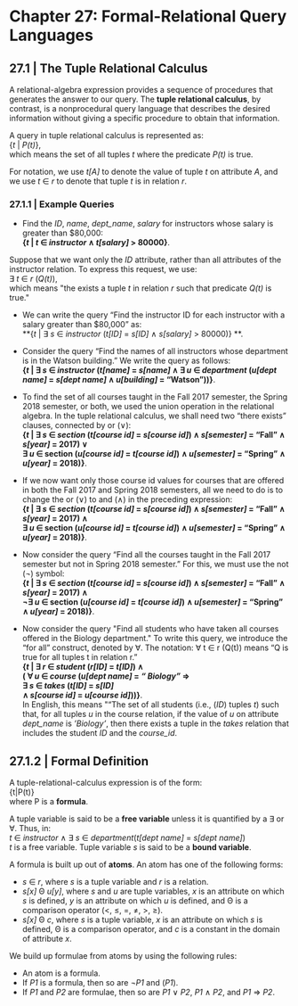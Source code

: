 # Chapter 27: Formal-Relational Query Languages

## 27.1 | The Tuple Relational Calculus
A relational-algebra expression provides a sequence of procedures
that generates the answer to our query. The **tuple relational calculus**, by contrast, is a
nonprocedural query language that describes the desired information without giving a specific procedure to obtain that information.

A query in tuple relational calculus is represented as: <br>
{_t_ | _P(t)_}, <br>
which means the set of all tuples _t_ where the predicate _P(t)_ is true.

For notation, we use _t[A]_ to denote the value of tuple _t_ on attribute _A_, and we use _t_ ∈ _r_ to
denote that tuple _t_ is in relation _r_.

### 27.1.1 | Example Queries
- Find the _ID_, _name_, _dept_name_, _salary_ for instructors whose salary is greater than $80,000: <br>
**{_t_ |  _t_ ∈ _instructor_ ∧ _t[salary]_ > 80000}**.

Suppose that we want only the _ID_ attribute, rather than all attributes of the instructor relation.
To express this request, we use: <br>
∃ _t_ ∈ _r_ (_Q(t)_), <br>
which means "the exists a tuple _t_ in relation _r_ such that predicate _Q(t)_ is true."

- We can write the query “Find the instructor ID for each instructor with a salary greater than $80,000” as: <br>
**{_t_ | ∃ _s_ ∈ _instructor_ (_t[ID]_ = _s[ID]_ ∧ _s[salary]_ > 80000)} **.

- Consider the query “Find the names of all instructors whose department is in the Watson building.” We write the query as follows:<br>
**{_t_ | ∃ _s_ ∈ _instructor_ (_t[name]_ = _s[name]_ ∧ ∃ _u_ ∈ _department_ (_u[dept name]_ = _s[dept name]_ ∧ _u[building]_ = “Watson”))}**.

- To find the set of all courses taught in the Fall 2017 semester, the Spring 2018
semester, or both, we used the union operation in the relational algebra. In the tuple
relational calculus, we shall need two “there exists” clauses, connected by or (∨): <br>
**{_t_ | ∃ _s_ ∈ _section_ (_t[course id]_ = _s[course id]_)
∧ _s[semester]_ = “Fall” ∧ _s[year]_ = 2017)
∨ <br>
∃ _u_ ∈ section (_u[course id]_ = _t[course id]_)
∧ _u[semester]_ = “Spring” ∧ _u[year]_ = 2018)}**.

- If we now want only those course id values for courses that are offered in both the
Fall 2017 and Spring 2018 semesters, all we need to do is to change the or (∨) to and
(∧) in the preceding expression: <br>
**{_t_ | ∃ _s_ ∈ _section_ (_t[course id]_ = _s[course id]_)
∧ _s[semester]_ = “Fall” ∧ _s[year]_ = 2017)
∧ <br>
∃ _u_ ∈ section (_u[course id]_ = _t[course id]_)
∧ _u[semester]_ = “Spring” ∧ _u[year]_ = 2018)}**.

- Now consider the query “Find all the courses taught in the Fall 2017 semester but
not in Spring 2018 semester.” For this, we must use the not (¬) symbol: <br>
**{_t_ | ∃ _s_ ∈ _section_ (_t[course id]_ = _s[course id]_)
∧ _s[semester]_ = “Fall” ∧ _s[year]_ = 2017)
∧ <br>
¬∃ _u_ ∈ section (_u[course id]_ = _t[course id]_)
∧ _u[semester]_ = “Spring” ∧ _u[year]_ = 2018)}**.

- Now consider the query "Find all students who have taken all courses offered in the
Biology department." To write this query, we introduce
the “for all” construct, denoted by ∀. The notation: ∀ t ∈ r (Q(t)) means “Q is true for all tuples t in relation r.” <br>
**{_t_ | ∃ _r_ ∈ _student_ (_r[ID]_ = _t[ID]_) ∧ <br>
( ∀ _u_ ∈ _course_ (_u[dept name]_ = _“ Biology”_ ⇒ <br>
∃ _s_ ∈ _takes_ (_t[ID]_ = _s[ID]_ <br>
∧ _s[course id]_ = _u[course id]_))}**. <br>
In English, this means "“The set of all students (i.e., (_ID_) tuples _t_)
such that, for all tuples _u_ in the course relation, if the value of _u_ on attribute _dept_name_
is _’Biology’_, then there exists a tuple in the _takes_ relation that includes the student _ID_
and the _course_id_.

## 27.1.2 | Formal Definition

A tuple-relational-calculus expression is of
the form: <br>
{t|P(t)} <br>
where P is a **formula**.

A tuple variable is said to be a **free variable** unless it is quantified by a ∃ or ∀. Thus, in: <br>
_t_ ∈ _instructor_ ∧ ∃ _s_ ∈ _department_(_t[dept name]_ = _s[dept name]_) <br>
_t_ is a free variable. Tuple variable _s_ is said to be a **bound variable**.

A formula is built up out of **atoms**. An atom has one of the
following forms:

- _s_ ∈ _r_, where _s_ is a tuple variable and _r_ is a relation.
- _s[x]_ Θ _u[y]_, where _s_ and _u_ are tuple variables, _x_ is an attribute on which _s_ is defined,
_y_ is an attribute on which _u_ is defined, and Θ is a comparison operator (<, ≤, =,
≠, >, ≥).
- _s[x]_ Θ _c_, where _s_ is a tuple variable, _x_ is an attribute on which _s_ is defined, Θ is a
comparison operator, and _c_ is a constant in the domain of attribute _x_.

We build up formulae from atoms by using the following rules:

- An atom is a formula.
- If _P1_ is a formula, then so are ¬_P1_ and (_P1_).
- If _P1_ and _P2_ are formulae, then so are _P1_ ∨ _P2_, _P1_ ∧ _P2_, and _P1_ ⇒ _P2_.
